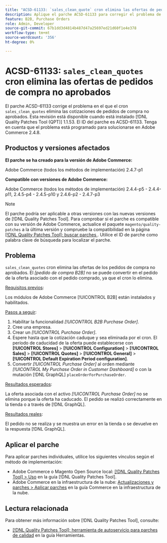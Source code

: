 ```yaml
---
title: "ACSD-61133: `sales_clean_quote` cron elimina las ofertas de pedidos de compra no aprobados"
description: Aplique el parche ACSD-61133 para corregir el problema de Adobe Commerce en el que el cron sales_clean_quote elimina las ofertas de pedidos de compra no aprobados.
feature: B2B, Purchase Orders
role: Admin, Developer
source-git-commit: 67b1dd3d4814b487d47a25697ed21d60f1e4e378
workflow-type: tm+mt
source-wordcount: '356'
ht-degree: 0%

---
```


# ACSD-61133: `sales_clean_quotes` cron elimina las ofertas de pedidos de compra no aprobados

El parche ACSD-61133 corrige el problema en el que el cron `sales_clean_quotes` elimina las cotizaciones de pedidos de compra no aprobados. Esta revisión está disponible cuando está instalado [!DNL Quality Patches Tool (QPT)] 1.1.53. El ID del parche es ACSD-61133. Tenga en cuenta que el problema está programado para solucionarse en Adobe Commerce 2.4.8.

## Productos y versiones afectados

**El parche se ha creado para la versión de Adobe Commerce:**

Adobe Commerce (todos los métodos de implementación) 2.4.7-p1

**Compatible con versiones de Adobe Commerce:**

Adobe Commerce (todos los métodos de implementación) 2.4.4-p5 - 2.4.4-p11, 2.4.5-p4 - 2.4.5-p10 y 2.4.6-p2 - 2.4.7-p3

>[!NOTE]
>
>El parche podría ser aplicable a otras versiones con las nuevas versiones de [!DNL Quality Patches Tool]. Para comprobar si el parche es compatible con su versión de Adobe Commerce, actualice el paquete `magento/quality-patches` a la última versión y compruebe la compatibilidad en la página [[!DNL Quality Patches Tool]: buscar parches ](https://experienceleague.adobe.com/tools/commerce-quality-patches/index.html). Utilice el ID de parche como palabra clave de búsqueda para localizar el parche.

## Problema

`sales_clean_quotes` cron elimina las ofertas de los pedidos de compra no aprobados. El *[pedido de compra B2B]* no se puede convertir en el pedido de la oferta asociado con el pedido comprado, ya que el cron lo elimina.

<u>Requisitos previos</u>:

Los módulos de Adobe Commerce [!UICONTROL B2B] están instalados y habilitados.

<u>Pasos a seguir</u>:

1. Habilitar la funcionalidad *[!UICONTROL B2B Purchase Order]*.
1. Cree una empresa.
1. Crear un *[!UICONTROL Purchase Order]*.
1. Espere hasta que la cotización caduque y sea eliminada por el cron. El período de caducidad de la oferta puede establecerse con **[!UICONTROL Stores]** > **[!UICONTROL Configuration]** > **[!UICONTROL Sales]** > **[!UICONTROL Quotes]** > **[!UICONTROL General]** > **[!UICONTROL Default Expiration Period configuration]**.
1. Convertir *[!UICONTROL Purchase Order]* al orden mediante *[!UICONTROL My Purchase Order in Customer Dashboard]* o con la mutación [!DNL GraphQL] `placeOrderForPurchaseOrder`.

<u>Resultados esperados</u>:

La oferta asociada con el activo *[!UICONTROL Purchase Order]* no se elimina porque la oferta ha caducado. El pedido se realizó correctamente en la tienda o a través de [!DNL GraphQL].

<u>Resultados reales</u>:

El pedido no se realiza y se muestra un error en la tienda o se devuelve en la respuesta [!DNL GraphQL].

## Aplicar el parche

Para aplicar parches individuales, utilice los siguientes vínculos según el método de implementación:

* Adobe Commerce o Magento Open Source local: [[!DNL Quality Patches Tool] > Uso](/help/tools/quality-patches-tool/usage.md) en la guía [!DNL Quality Patches Tool].
* Adobe Commerce en la infraestructura de la nube: [Actualizaciones y parches > Aplicar parches](https://experienceleague.adobe.com/docs/commerce-cloud-service/user-guide/develop/upgrade/apply-patches.html) en la guía Commerce en la infraestructura de la nube.

## Lectura relacionada

Para obtener más información sobre [!DNL Quality Patches Tool], consulte:

* [[!DNL Quality Patches Tool]: herramienta de autoservicio para parches de calidad](/help/tools/quality-patches-tool/quality-patches-tool-to-self-serve-quality-patches.md) en la guía Herramientas.
